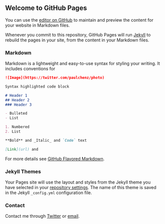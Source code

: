 
## Welcome to GitHub Pages

You can use the [editor on GitHub](https://github.com/paulzchen/paulzchen.github.io/edit/main/README.md) to maintain and preview the content for your website in Markdown files.

Whenever you commit to this repository, GitHub Pages will run [Jekyll](https://jekyllrb.com/) to rebuild the pages in your site, from the content in your Markdown files.

### Markdown

Markdown is a lightweight and easy-to-use syntax for styling your writing. It includes conventions for

```markdown
![Image](https://twitter.com/paulchenz/photo)
```

```markdown
Syntax highlighted code block

# Header 1
## Header 2
### Header 3

- Bulleted
- List

1. Numbered
2. List

**Bold** and _Italic_ and `Code` text

[Link](url) and 
```

For more details see [GitHub Flavored Markdown](https://guides.github.com/features/mastering-markdown/).

### Jekyll Themes

Your Pages site will use the layout and styles from the Jekyll theme you have selected in your [repository settings](https://github.com/paulzchen/paulzchen.github.io/settings/pages). The name of this theme is saved in the Jekyll `_config.yml` configuration file.

### Contact

Contact me through [Twitter](https://twitter.com/paulchenz) or [email](pz.chen@mail.utoronto.ca).
